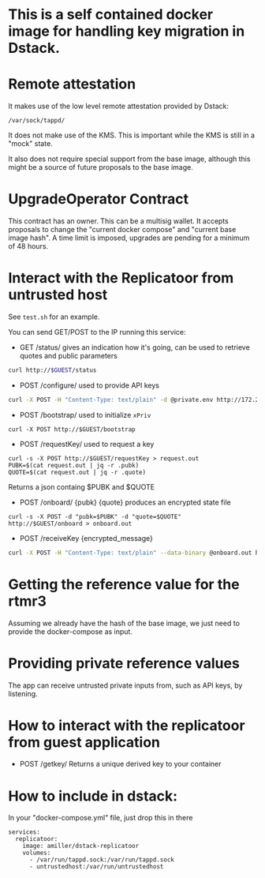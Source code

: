 This is a self contained docker image for handling key migration in Dstack.
======

Remote attestation
===================
It makes use of the low level remote attestation provided by Dstack:
```
/var/sock/tappd/
```

It does not make use of the KMS. This is important while the KMS is still in a "mock" state.

It also does not require special support from the base image, although this might be a source of future proposals to the base image.

UpgradeOperator Contract
========================
This contract has an owner. This can be a multisig wallet. It accepts proposals to change the "current docker compose" and "current base image hash".
A time limit is imposed, upgrades are pending for a minimum of 48 hours.

Interact with the Replicatoor from untrusted host
========
See `test.sh` for an example.

You can send GET/POST to the IP running this service:
- GET  /status/ gives an indication how it's going, can be used to retrieve quotes and public parameters
```bash
curl http://$GUEST/status
```

- POST /configure/  used to provide API keys
```bash
curl -X POST -H "Content-Type: text/plain" -d @private.env http://172.20.0.2:4001/configure
```

- POST /bootstrap/  used to initialize `xPriv`
```
curl -X POST http://$GUEST/bootstrap
```

- POST /requestKey/  used to request a key 
```
curl -s -X POST http://$GUEST/requestKey > request.out
PUBK=$(cat request.out | jq -r .pubk)
QUOTE=$(cat request.out | jq -r .quote)
```
Returns a json containg $PUBK and $QUOTE

- POST /onboard/ {pubk} {quote} produces an encrypted state file
```
curl -s -X POST -d "pubk=$PUBK" -d "quote=$QUOTE"  http://$GUEST/onboard > onboard.out
```

- POST /receiveKey  {encrypted_message}
```bash
curl -X POST -H "Content-Type: text/plain" --data-binary @onboard.out http://$GUEST/receiveKey
```

Getting the reference value for the rtmr3
=======
Assuming we already have the hash of the base image, we just need to provide the docker-compose as input.

Providing private reference values
===============
The app can receive untrusted private inputs from, such as API keys, by listening.

How to interact with the replicatoor from guest application
========
- POST /getkey/
   Returns a unique derived key to your container

How to include in dstack:
===========
In your "docker-compose.yml" file, just drop this in there

```
services:
  replicatoor:
    image: amiller/dstack-replicatoor
    volumes:
      - /var/run/tappd.sock:/var/run/tappd.sock
      - untrustedhost:/var/run/untrustedhost
```
